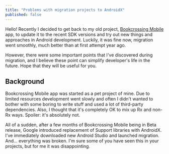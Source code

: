 ```yaml
---
title: "Problems with migration projects to AndroidX"
published: false
---
```


Hello! Recently I decided to get back to my old project, [Bookcrossing Mobile](https://github.com/fobo66/BookcrossingMobile) app,
to update it to the recent SDK versions and try out new things and approaches in Android development. Luckily, it was fine now,
migration went smoothly, much better than at first attempt year ago.

However, there were some important points that I've discovered during migration, and I believe these point can simplify developer's life in
the future. Hope that they will be useful for you.

## Background

Bookcrossing Mobile app was started as a pet project of mine. Due to limited resources development went slowly and often I didn't wanted
to bother with some boring to write stuff and used a lot of third-party dependencies. Also, I thought that it's completely OK to mix up Rx and non-Rx ways. Spoiler: it's absolutely not.

All of a sudden, after a few months of Bookcrossing Mobile being in Beta release, Google introduced replacement of Support libraries with AndroidX. I've immediately downloaded new Android Studio and launched migration. And... everything was broken. I'm sure some of you have seen this in your projects, but for me it was disappointing.

